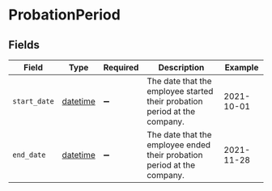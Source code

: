 # ProbationPeriod


## Fields

| Field                                                                        | Type                                                                         | Required                                                                     | Description                                                                  | Example                                                                      |
| ---------------------------------------------------------------------------- | ---------------------------------------------------------------------------- | ---------------------------------------------------------------------------- | ---------------------------------------------------------------------------- | ---------------------------------------------------------------------------- |
| `start_date`                                                                 | [datetime](https://docs.python.org/3/library/datetime.html#datetime-objects) | :heavy_minus_sign:                                                           | The date that the employee started their probation period at the company.    | 2021-10-01                                                                   |
| `end_date`                                                                   | [datetime](https://docs.python.org/3/library/datetime.html#datetime-objects) | :heavy_minus_sign:                                                           | The date that the employee ended their probation period at the company.      | 2021-11-28                                                                   |